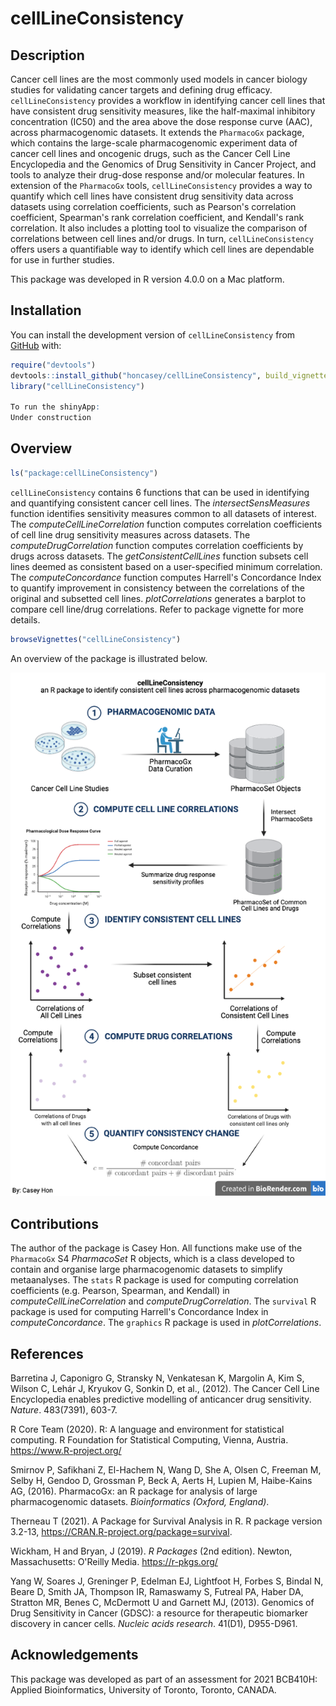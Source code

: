 
# cellLineConsistency

<!-- badges: start -->
<!-- badges: end -->

## Description

Cancer cell lines are the most commonly used models in cancer biology studies for validating cancer targets and defining drug efficacy. `cellLineConsistency` provides a workflow in identifying cancer cell lines that have consistent drug sensitivity measures, like the half-maximal inhibitory concentration (IC50) and the area above the dose response curve (AAC), across pharmacogenomic datasets. It extends the `PharmacoGx` package, which contains the large-scale pharmacogenomic experiment data of cancer cell lines and oncogenic drugs, such as the Cancer Cell Line Encyclopedia and the Genomics of Drug Sensitivity in Cancer Project, and tools to analyze their drug-dose response and/or molecular features. In extension of the `PharmacoGx` tools, `cellLineConsistency` provides a way to quantify which cell lines have consistent drug sensitivity data across datasets using correlation coefficients, such as Pearson's correlation coefficient, Spearman's rank correlation coefficient, and Kendall's rank correlation. It also includes a plotting tool to visualize the comparison of correlations between cell lines and/or drugs. In turn, `cellLineConsistency` offers users a quantifiable way to identify which cell lines are dependable for use in further studies.

This package was developed in R version 4.0.0 on a Mac platform.

## Installation

You can install the development version of `cellLineConsistency` from [GitHub](https://github.com/) with:

``` r
require("devtools")
devtools::install_github("honcasey/cellLineConsistency", build_vignettes = TRUE)
library("cellLineConsistency")

To run the shinyApp:
Under construction
```

## Overview
``` r
ls("package:cellLineConsistency")
``` 
`cellLineConsistency` contains 6 functions that can be used in identifying and quantifying consistent cancer cell lines. The *intersectSensMeasures* function identifies sensitivity measures common to all datasets of interest. The *computeCellLineCorrelation* function computes correlation coefficients of cell line drug sensitivity measures across datasets. The *computeDrugCorrelation* function computes correlation coefficients by drugs across datasets. The *getConsistentCellLines* function subsets cell lines deemed as consistent based on a user-specified minimum correlation. The *computeConcordance* function computes Harrell's Concordance Index to quantify improvement in consistency between the correlations of the original and subsetted cell lines. *plotCorrelations* generates a barplot to compare cell line/drug correlations. Refer to package vignette for more details.
``` r
browseVignettes("cellLineConsistency")
``` 
An overview of the package is illustrated below.

![](./package_overview_chart.png)

## Contributions
The author of the package is Casey Hon. All functions make use of the `PharmacoGx` S4 *PharmacoSet* R objects, which is a class developed to contain and organise large pharmacogenomic datasets to simplify metaanalyses. The `stats` R package is used for computing correlation coefficients (e.g. Pearson, Spearman, and Kendall) in *computeCellLineCorrelation* and *computeDrugCorrelation*. The `survival` R package is used for computing Harrell's Concordance Index in *computeConcordance*. The `graphics` R package is used in *plotCorrelations*. 

## References
Barretina J, Caponigro G, Stransky N, Venkatesan K, Margolin A, Kim S, Wilson C, Lehár J, Kryukov G, Sonkin D, et al., (2012). The Cancer Cell Line Encyclopedia enables predictive modelling of anticancer drug sensitivity. *Nature*. 483(7391), 603-7.

R Core Team (2020). R: A language and environment for statistical computing. R Foundation for Statistical Computing, Vienna, Austria. https://www.R-project.org/

Smirnov P, Safikhani Z, El-Hachem N, Wang D, She A, Olsen C, Freeman M, Selby H, Gendoo D, Grossman P, Beck A, Aerts H, Lupien M, Haibe-Kains AG, (2016). PharmacoGx: an R package for analysis of large pharmacogenomic datasets. *Bioinformatics (Oxford, England)*.

Therneau T (2021). A Package for Survival Analysis in R. R package version 3.2-13, https://CRAN.R-project.org/package=survival.

Wickham, H and Bryan, J (2019). *R Packages* (2nd edition). Newton, Massachusetts: O'Reilly Media. https://r-pkgs.org/

Yang W, Soares J, Greninger P, Edelman EJ, Lightfoot H, Forbes S, Bindal N, Beare D, Smith JA, Thompson IR, Ramaswamy S, Futreal PA, Haber DA, Stratton MR, Benes C, McDermott U and Garnett MJ, (2013). Genomics of Drug Sensitivity in Cancer (GDSC): a resource for therapeutic biomarker discovery in cancer cells. *Nucleic acids research*. 41(D1), D955-D961. 

## Acknowledgements
This package was developed as part of an assessment for 2021 BCB410H: Applied Bioinformatics, University of Toronto, Toronto, CANADA.
